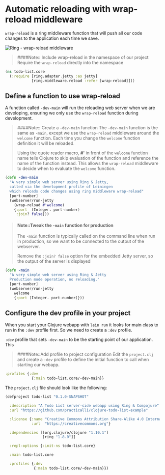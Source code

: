 # Automatic reloading with wrap-reload middleware

 `wrap-reload` is a ring middleware function that will push all our code changes to the application each time we save.

![Ring - wrap-reload middleware](../images/clojure-ring-adaptor-middleware-handler-wrap-reload.png)


> ####Note::  Include wrap-reload in the namespace of our project
> Require the `wrap-reload` directly into the namespace
>
```clojure
(ns todo-list.core
  (:require [ring.adapter.jetty :as jetty]
            [ring.middleware.reload :refer [wrap-reload]]))
```

## Define a function to use wrap-reload

  A function called `-dev-main` will run the reloading web server when we are developing, ensuring we only use the `wrap-reload` function during development.


> ####Note:: Create a `-dev-main` function
> The `-dev-main` function is the same as `-main`, except we use the `wrap-reload` middleware around the `welcome` function.  Each time you change the `welcome` function definition it will be reloaded.
>
> Using the quote reader macro, **#'** in front of the `welcome` function name tells Clojure to skip evaluation of the function and reference the name of the function instead.  This allows the `wrap-reload` middleware to decide when to evaluate the `welcome` function.
>
```clojure
(defn -dev-main
  "A very simple web server using Ring & Jetty,
  called via the development profile of Leiningen
  which reloads code changes using ring middleware wrap-reload"
  [port-number]
  (webserver/run-jetty
    (wrap-reload #'welcome)
    {:port  (Integer. port-number)
     :join? false}))
```

> #### Note::Tweak the `-main` function for production
> The `-main` function is typically called on the command line when run in production, so we want to be connected to the output of the webserver.
>
> Remove the `:join? false` option for the embedded Jetty server, so the output of the server is displayed
>
```clojure
(defn -main
  "A very simple web server using Ring & Jetty
  Production mode operation, no reloading."
  [port-number]
  (webserver/run-jetty
    welcome
    {:port (Integer. port-number)}))
```


## Configure the dev profile in your project

  When you start your Clojure webapp with `lein run` it looks for main class to run in the `:dev` profile first.  So we need to create a `:dev` profile.


  `:dev` profile that sets `-dev-main` to be the starting point of our application.  This

> ####Note::Add profile to project configuration
> Edit the `project.clj` and create a `:dev` profile to define the initial function to call when starting our webapp.

```clojure
:profiles {:dev
            {:main todo-list.core/-dev-main}}
```


The `project.clj` file should look like the following:

```clojure
(defproject todo-list "0.1.0-SNAPSHOT"

  :description "A Todo List server-side webapp using Ring & Compojure"
  :url "https://github.com/practicalli/clojure-todo-list-example"

  :license {:name "Creative Commons Attribution Share-Alike 4.0 International"
            :url  "https://creativecommons.org"}

  :dependencies [[org.clojure/clojure "1.10.1"]
                 [ring "1.8.0"]]

  :repl-options {:init-ns todo-list.core}

  :main todo-list.core

  :profiles {:dev
             {:main todo-list.core/-dev-main}})
```

